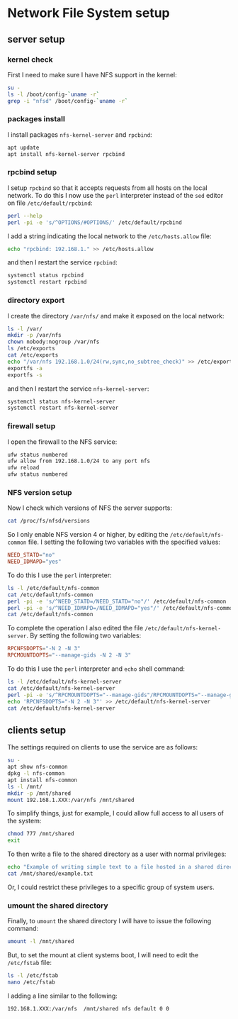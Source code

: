 # Network File System setup

## server setup

### kernel check

First I need to make sure I have NFS support in the kernel:

```bash
su -
ls -l /boot/config-`uname -r`
grep -i "nfsd" /boot/config-`uname -r`
```

### packages install

I install packages `nfs-kernel-server` and `rpcbind`:

```bash
apt update
apt install nfs-kernel-server rpcbind
```

### rpcbind setup

I setup `rpcbind` so that it accepts requests from all hosts on the local network.
To do this I now use the `perl` interpreter instead of the `sed` editor on file `/etc/default/rpcbind`:

```bash
perl --help
perl -pi -e 's/^OPTIONS/#OPTIONS/' /etc/default/rpcbind
```

I add a string indicating the local network to the `/etc/hosts.allow` file:

```bash
echo "rpcbind: 192.168.1." >> /etc/hosts.allow
```

and then I restart the service `rpcbind`:

```bash
systemctl status rpcbind
systemctl restart rpcbind
```

### directory export

I create the directory `/var/nfs/` and make it exposed on the local network:

```bash
ls -l /var/
mkdir -p /var/nfs
chown nobody:nogroup /var/nfs
ls /etc/exports
cat /etc/exports
echo "/var/nfs 192.168.1.0/24(rw,sync,no_subtree_check)" >> /etc/exports
exportfs -a
exportfs -s
```

and then I restart the service `nfs-kernel-server`:

```bash
systemctl status nfs-kernel-server
systemctl restart nfs-kernel-server
```

### firewall setup

I open the firewall to the NFS service:

```bash
ufw status numbered
ufw allow from 192.168.1.0/24 to any port nfs
ufw reload
ufw status numbered
```

### NFS version setup

Now I check which versions of NFS the server supports:

```bash
cat /proc/fs/nfsd/versions
```

So I only enable NFS version 4 or higher, by editing the `/etc/default/nfs-common` file.
I setting the following two variables with the specified values:

```conf
NEED_STATD="no"
NEED_IDMAPD="yes"
```

To do this I use the `perl` interpreter:

```bash
ls -l /etc/default/nfs-common
cat /etc/default/nfs-common
perl -pi -e 's/^NEED_STATD=/NEED_STATD="no"/' /etc/default/nfs-common
perl -pi -e 's/^NEED_IDMAPD=/NEED_IDMAPD="yes"/' /etc/default/nfs-common
cat /etc/default/nfs-common
```

To complete the operation I also edited the file `/etc/default/nfs-kernel-server`.
By setting the following two variables:

```conf
RPCNFSDOPTS="-N 2 -N 3"
RPCMOUNTDOPTS="--manage-gids -N 2 -N 3"
```

To do this I use the `perl` interpreter and `echo` shell command:

```bash
ls -l /etc/default/nfs-kernel-server
cat /etc/default/nfs-kernel-server
perl -pi -e 's/^RPCMOUNTDOPTS="--manage-gids"/RPCMOUNTDOPTS="--manage-gids -N 2 -N 3"/' /etc/default/nfs-kernel-server
echo 'RPCNFSDOPTS="-N 2 -N 3"' >> /etc/default/nfs-kernel-server
cat /etc/default/nfs-kernel-server
```

## clients setup

The settings required on clients to use the service are as follows:

```bash
su -
apt show nfs-common
dpkg -l nfs-common
apt install nfs-common
ls -l /mnt/
mkdir -p /mnt/shared
mount 192.168.1.XXX:/var/nfs /mnt/shared
```

To simplify things, just for example, I could allow full access to all users of the system:

```bash
chmod 777 /mnt/shared
exit
```

To then write a file to the shared directory as a user with normal privileges:

```bash
echo "Example of writing simple text to a file hosted in a shared directory using NFS." > /mnt/shared/example.txt
cat /mnt/shared/example.txt
```

Or, I could restrict these privileges to a specific group of system users.

### umount the shared directory

Finally, to `umount` the shared directory I will have to issue the following command:

```bash
umount -l /mnt/shared
```

But, to set the mount at client systems boot, I will need to edit the `/etc/fstab` file: 

```bash
ls -l /etc/fstab
nano /etc/fstab
```

I adding a line similar to the following:

```text
192.168.1.XXX:/var/nfs  /mnt/shared nfs default 0 0
```
